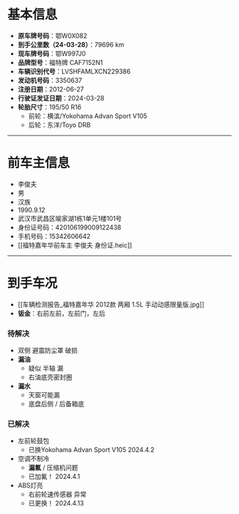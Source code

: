 # 基本信息
- **原车牌号码**：鄂W0X082
- **到手公里数（24-03-28）**：79696 km
- **现车牌号码**：鄂W997J0
- **品牌型号**：福特牌 CAF7152N1
- **车辆识别代号**：LVSHFAMLXCN229386
- **发动机号码**：3350637
- **注册日期**：2012-06-27
- **行驶证发证日期**：2024-03-28
- **轮胎尺寸**：195/50 R16
	- 前轮：横滨/Yokohama Advan Sport V105
	- 后轮：东洋/Toyo DRB
---
# 前车主信息
- 李俊夫
- 男
- 汉族
- 1990.9.12
- 武汉市武昌区喻家湖1栋1单元1楼101号
- 身份证号码：420106199009122438
- 手机号码：15342606642
- [[福特嘉年华前车主 李俊夫 身份证.heic]]
---
# 到手车况
- [[车辆检测报告_福特嘉年华 2012款 两厢 1.5L 手动动感限量版.jpg]]
- **钣金**：右前左前，左前门，左后
### 待解决
- 双侧 避震防尘罩 破损
- **漏油**
	- 疑似 半轴 漏
	- 右油底壳密封圈
- **漏水**
	- 天窗可能漏
	- 底盘后侧 / 后备箱底
### 已解决
- 左前轮鼓包
	- 已换Yokohama  Advan Sport V105 2024.4.2
- 空调不制冷
	- **漏氟** / 压缩机问题
	- 已加氟！ 2024.4.1
- ABS灯亮
	- 右前轮速传感器 异常
	- 已更换！ 2024.4.13

